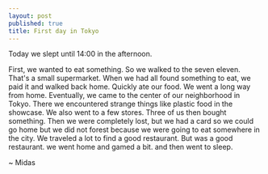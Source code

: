 ```yaml
---
layout: post
published: true
title: First day in Tokyo
---
```


<p class="intro"><span class="dropcap">T</span>oday we slept until 14:00 in the afternoon. </p>

First, we wanted to eat something. So we walked to the seven eleven. That's a small supermarket. When we had all found something to eat, we paid it and walked back home. Quickly ate our food.
We went a long way from home. Eventually, we came to the center of our neighborhood in Tokyo. There we encountered strange things like plastic food in the showcase. We also went to a few stores. Three of us then bought something. Then we were completely lost, but we had a card so we could go home but we did not forest because we were going to eat somewhere in the city.
We traveled a lot to find a good restaurant. But was a good restaurant. we went home and gamed a bit. and then went to sleep.

 ~ Midas
